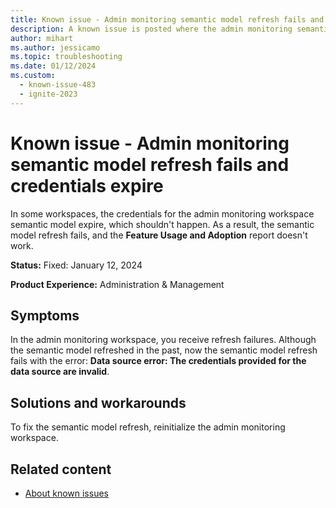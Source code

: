 ```yaml
---
title: Known issue - Admin monitoring semantic model refresh fails and credentials expire
description: A known issue is posted where the admin monitoring semantic model refresh fails and credentials expire
author: mihart
ms.author: jessicamo
ms.topic: troubleshooting
ms.date: 01/12/2024
ms.custom:
  - known-issue-483
  - ignite-2023
---
```


# Known issue - Admin monitoring semantic model refresh fails and credentials expire

In some workspaces, the credentials for the admin monitoring workspace semantic model expire, which shouldn't happen.  As a result, the semantic model refresh fails, and the **Feature Usage and Adoption** report doesn't work.

**Status:** Fixed: January 12, 2024

**Product Experience:** Administration & Management

## Symptoms

In the admin monitoring workspace, you receive refresh failures. Although the semantic model refreshed in the past, now the semantic model refresh fails with the error: **Data source error: The credentials provided for the data source are invalid**.

## Solutions and workarounds

To fix the semantic model refresh, reinitialize the admin monitoring workspace.

## Related content

- [About known issues](https://support.fabric.microsoft.com/known-issues)
